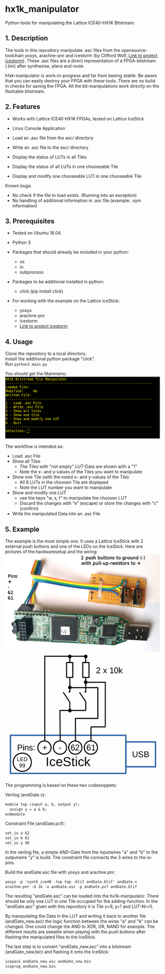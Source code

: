# hx1k_manipulator
Python tools for manipulating the Lattice ICE40-HX1K Bitstream.
## 1. Description
The tools in this repository manipulate .asc files from the opensource-toolchain yosys, arachne-pnr and icestorm (by Clifford Wolf, [Link to project icestorm](http://www.clifford.at/icestorm)). These .asc files are a direct representation of a FPGA-bitstream (.bin) after synthesise, place and route. 

h1xk-manipulator is work-in-progress and far from beeing stable. Be aware that you can easily destroy your FPGA with these tools. There are no build in checks for saving the FPGA. All the bit-manipulations work directly on the flashable bitstream.

## 2. Features
* Works with Lattice ICE40 HX1K FPGAs, tested on Lattice IceStick
* Linux Console Application

* Load an .asc file from the asc/ directory
* Write an .asc file to the asc/ directory
* Display the status of LUTs in all Tiles
* Display the status of all LUTs in one chooseable Tile
* Display and modify one chooseable LUT in one chooseable Tile

Known bugs:
* No check if the file to load exists. (Running into an exception)
* No handling of additional information in .asc file (example: .sym information) 

## 3. Prerequisites
* Tested on Ubuntu 16.04.

* Python 3

* Packages that should already be included in your python: 
  * os
  * io
  * subprocess

* Packages to be additional installed in python: 
  * click (pip install click)

* For working with the example on the Lattice IceStick: 
  * yosys
  * arachne-pnr
  * icestorm
  * [Link to project icestorm](http://www.clifford.at/icestorm)
 
## 4. Usage

Clone the repository to a local directory.  
Install the additional python package "click".  
Run ``` python3 main.py ```

You should get the Mainmenu:
![](pics/menu.gif)

The workflow is intended as:

* Load .asc File
* Show all Tiles
  * The Tiles with "not empty" LUT-Data are shown with a "1"
  * Note the x- and y-values of the Tiles you want to manipulate
* Show one Tile (with the noted x- and y-values of the Tile)
  * All 8 LUTs in the choosen Tile are displayed
  * Note the LUT number you want to manipulate
* Show and modify one LUT
  * use the keys "w, s, t" to manipulate the choosen LUT
  * Discard the changes with "e" (escape) or store the changes with "c" (confirm)
* Write the manipulated Data into an .asc File

## 5. Example

The example is the most simple one. It uses a Lattice IceStick with 2 external push buttons and one of the LEDs on the IceStick. Here are pictures of the hardwaresetup and the wiring:
![](pics/icestick.jpg)
![](pics/wiring.gif)

The programming is based on these two codesnippets:

Verilog (andGate.v):
```
module top (input a, b, output y);
  assign y = a & b;
endmodule
```
Constraint File (andGate.pcf):
```
set_io a 62
set_io b 61
set_io y 99
```

In the verilog file, a simple AND-Gate from the inputwires "a" and "b" to the outputwire "y" is build.
The constraint file connects the 3 wires to the io-pins.

Build the andGate.asc file with yosys and arachne.pnr:

```
yosys -p 'synth_ice40 -top top -blif andGate.blif' andGate.v
arachne-pnr -d 1k -o andGate.asc -p andGate.pcf andGate.blif
```

The resulting "andGate.asc" can be loaded into the hx1k-manipulator. There should be only one LUT in one Tile occupied for the adding-function. In the "andGate.asc" given with this repository it is Tile x=9, y=1 and LUT-Nr=0.

By manipulating the Data in the LUT and writing it back to another file (andGate_new.asc) the logic function between the wires "a" and "b" can be changed. One could change the AND to XOR, OR, NAND for example. The different results are seeable when playing with the push buttons after flashing the manipulated files to the IceStick.

The last step is to convert "andGate_new.asc" into a bitstream (andGate_new.bin) and flashing it onto the IceStick:
```
icepack andGate_new.asc andGate_new.bin
iceprog andGate_new.bin
```
 




